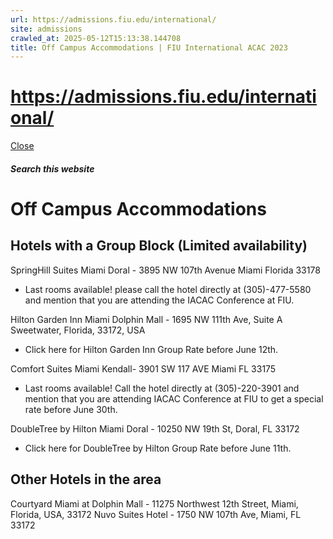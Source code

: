 ```yaml
---
url: https://admissions.fiu.edu/international/
site: admissions
crawled_at: 2025-05-12T15:13:38.144708
title: Off Campus Accommodations | FIU International ACAC 2023
---
```


# https://admissions.fiu.edu/international/

[ Close ](https://admissions.fiu.edu/iacac2023/accommodations/off-campus/)
##### Search this website
# Off Campus Accommodations
## Hotels with a Group Block (Limited availability)
SpringHill Suites Miami Doral - 3895 NW 107th Avenue Miami Florida 33178
  * Last rooms available! please call the hotel directly at (305)-477-5580 and mention that you are attending the IACAC Conference at FIU. 


Hilton Garden Inn Miami Dolphin Mall - 1695 NW 111th Ave, Suite A Sweetwater, Florida, 33172, USA
  * Click here for Hilton Garden Inn Group Rate before June 12th. 


Comfort Suites Miami Kendall- 3901 SW 117 AVE Miami FL 33175
  * Last rooms available! Call the hotel directly at (305)-220-3901 and mention that you are attending IACAC Conference at FIU to get a special rate before June 30th.


DoubleTree by Hilton Miami Doral - 10250 NW 19th St, Doral, FL 33172
  * Click here for DoubleTree by Hilton Group Rate before June 11th. 


## Other Hotels in the area
Courtyard Miami at Dolphin Mall - 11275 Northwest 12th Street, Miami, Florida, USA, 33172
Nuvo Suites Hotel - 1750 NW 107th Ave, Miami, FL 33172

